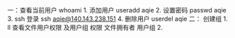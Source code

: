 一：查看当前用户 whoami
	1. 添加用户 useradd aqie
	2. 设置密码 passwd  aqie
	3. ssh 登录 ssh aqie@140.143.238.151
	4. 删除用户 userdel aqie
二： 创建组
	1. ll 查看文件用户权限 及用户组
		权限 文件拥有者 用户组
	2. 
